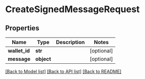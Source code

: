 # CreateSignedMessageRequest

## Properties
Name | Type | Description | Notes
------------ | ------------- | ------------- | -------------
**wallet_id** | **str** |  | [optional] 
**message** | **object** |  | [optional] 

[[Back to Model list]](../README.md#documentation-for-models) [[Back to API list]](../README.md#documentation-for-api-endpoints) [[Back to README]](../README.md)


